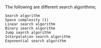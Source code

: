 The following are different search algorithms;

    Search algorithm
    Space complexity (1)
    Linear search algorithm
    Binary search algorithm
    Jump search algorithm
    Interpolation search algorithm
    Exponential search algorithm
